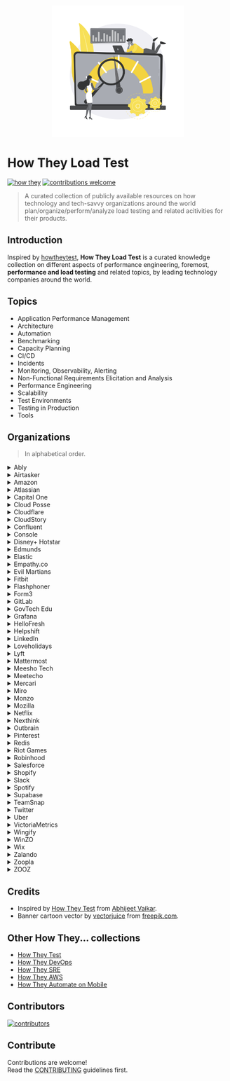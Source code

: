 <p align="center">
  <img src="assets/images/howtheyloadtest_banner.svg" alt="howtheyloadtest banner" width="300px">
</p>

# How They Load Test

[![how they](https://img.shields.io/badge/how%20they-load%20test-orange?color=dd7c2f&style=flat-square)](#other-how-they-collections)
[![contributions welcome](https://img.shields.io/badge/contributions-welcome-brightgreen.svg?color=567e6a&style=flat-square)](CONTRIBUTING.md)

> A curated collection of publicly available resources on how technology and tech-savvy organizations around the world plan/organize/perform/analyze load testing and related acitivities for their products.

## Introduction

Inspired by [howtheytest](https://github.com/abhivaikar/howtheytest), **How They Load Test** is a curated knowledge collection on different aspects of performance engineering, foremost, **performance and load testing** and related topics, by leading technology companies around the world.

## Topics

* Application Performance Management
* Architecture
* Automation
* Benchmarking
* Capacity Planning
* CI/CD
* Incidents
* Monitoring, Observability, Alerting
* Non-Functional Requirements Elicitation and Analysis
* Performance Engineering
* Scalability
* Test Environments
* Testing in Production
* Tools

## Organizations

> In alphabetical order.

<details>
  <summary>Ably</summary>

#### Blogs & Articles

* [Squid game: how we load-tested Ably’s Control API](https://ably.com/blog/how-we-load-tested-control-api) - 2022

#### Tools

* [ably-boomer](https://github.com/ably/ably-boomer) - Ably load generator for Locust, based on the [boomer](https://github.com/myzhan/boomer) library.
* [ably-locust](https://github.com/ably-labs/ably-locust) - A JavaScript load generator for Locust.

</details>

<details>
  <summary>Airtasker</summary>

#### Blogs & Articles

* [How Airtasker uses Ruby JMeter and Flood for their load testing](https://nicolevanderhoeven.com/blog/20200224-airtasker/) - 2020

#### Talks

* [How much pressure can your app handle - Performance testing with Ruby](https://www.youtube.com/watch?v=Q09wJm4P8Xw) - Nancy Cai @ RubyConf 2020

</details>

<details>
  <summary>Amazon</summary>

#### Talks

* [UI, Load and Performance testing at Amazon](https://www.youtube.com/watch?v=UVS4CQvO4_M) - Leo Zhadanovsky, Dave Mozealous @ AWS re:Invent 2014
* [Best Practices for Benchmarking and Performance Analysis in the Cloud](https://www.youtube.com/watch?v=__tT5de64cI) - Robert Barnes @ AWS re:Invent 2013
* [Large Scale Load Testing Amazon.com's Traffic on AWS](https://www.youtube.com/watch?v=pgnQQoTMBhI) - Carlos Arguelles @ AWS re:Invent 2013

</details>

<details>
  <summary>Atlassian</summary>

#### Blogs & Articles

* [Performance and scale testing](https://confluence.atlassian.com/adminjiraserver/performance-and-scale-testing-1483246093.html)
* [Jira Performance Testing - Available Tools](https://confluence.atlassian.com/enterprise/jira-performance-testing-available-tools-729743538.html)

#### Tools

* [Jira Performance Tests (JPT)](https://bitbucket.org/atlassian/jira-performance-tests/)
* [Atlassian Performance Testing Framework](https://confluence.atlassian.com/enterprise/atlassian-performance-testing-framework-935575100.html)
* [Atlassian Data Center App Performance Toolkit](https://github.com/atlassian/dc-app-performance-toolkit)

</details>

<details>
  <summary>Capital One</summary>

#### Blogs & Articles

* [Performance Testing of Event-Driven Microservices](https://medium.com/capital-one-tech/performance-testing-of-event-driven-microservices-f5de74305985) - 2017

</details>

<details>
  <summary>Cloud Posse</summary>

#### Tools

* [Load Testing Stack](https://github.com/cloudposse-archives/load-testing) - A collection of best practices, workflows, scripts and scenarios used for load and performance testing.

</details>

<details>
  <summary>Cloudflare</summary>

#### Blogs & Articles

* [How to receive a million packets per second](https://blog.cloudflare.com/how-to-receive-a-million-packets/) - 2015
* [Optimizing Your Linux Stack for Maximum Mobile Web Performance](https://blog.cloudflare.com/optimizing-the-linux-stack-for-mobile-web-per/) - 2012

</details>

<details>
  <summary>CloudStory</summary>

#### Blogs & Articles

* [Running Load Testing at scale on shoestring budget](https://medium.com/cloudstory/running-load-testing-at-scale-on-shoestring-budget-b7ea34e4d5db) - 2020

</details>

<details>
  <summary>Confluent</summary>

#### Talks

* [Ducktape: Keeping System Testing Simple in a Distributed World](https://www.confluent.io/events/current/2022/ducktape-keeping-system-testing-simple-in-a-distributed-world/) - Ian McDonald @ Current 2022

#### Tools

* [ducktape](https://github.com/confluentinc/ducktape) - Distributed system integration and performance testing library.

</details>

<details>
  <summary>Console</summary>

#### Blogs & Articles

* [Automated website performance testing with GitHub Actions, k6 and Cloudflare Workers](https://web.archive.org/web/20230317030530/https://blog.console.dev/automated-website-performance-testing-with-github-actions-k6-and-cloudflare-workers/) - 2021

</details>

<details>
  <summary>Disney+ Hotstar</summary>

#### Blogs & Articles

* [Building Pubsub for 50M concurrent socket connections](https://blog.hotstar.com/building-pubsub-for-50m-concurrent-socket-connections-5506e3c3dabf) - 2019
* ["Millons scale" simulations](https://blog.hotstar.com/millons-scale-simulations-1602befe1ce5) - 2018

#### Talks

* [Real-time messaging service at Hotstar](https://www.youtube.com/watch?v=sF7HN9L54SE) - Piyush Gupta @ RootConf 2020
* [Scaling Hotstar.com for 25 million concurrent viewers](https://www.youtube.com/watch?v=mFpqrVxxwKc) - Gaurav Kamboj @ AWS re:Invent 2019

</details>

<details>
  <summary>Edmunds</summary>

#### Blogs & Articles

* [How we fixed a Node.js memory leak by using ShadowReader to replay production traffic into QA](https://technology.edmunds.com/2018/08/25/Investigating-a-Memory-Leak-and-Introducing-ShadowReader/) - 2018

#### Talks

* [ShadowReader - Serverless load tests for replaying production traffic](https://youtu.be/CszgGXqLbg4?t=14550) - Yuki Sawa @ SCaLE 17x 2019

#### Tools

* [ShadowReader](https://github.com/edmunds/shadowreader) - Serverless load testing tool for replaying website traffic by collecting traffic patterns from access logs, powered by AWS Lambda, S3 and ELB.

</details>

<details>
  <summary>Elastic</summary>

#### Blogs & Articles

* [How we perform continuous performance testing on Enterprise Search](https://www.elastic.co/blog/how-to-use-continuous-performance-testing-for-enterprise-search) - 2022

#### Talks

* [Seven Golden Rules for Benchmarking Elasticsearch](https://www.youtube.com/watch?v=-jgmnpG_P-Y) - Daniel Mitterdorfer @ JDK IO 2018
* [Benchmarking Elasticsearch with Rally](https://www.youtube.com/watch?v=HriBY2zoChw) - Daniel Mitterdorfer @ Search Meetup Munich 2016

#### Tools

* [Rally](https://github.com/elastic/rally) - Macrobenchmarking framework for Elasticsearch.

</details>

<details>
  <summary>Empathy.co</summary>

#### Blogs & Articles

* [Distributed Load Testing with K6 (K6 + K8s + Argo Workflows)](https://engineering.empathy.co/distributed-load-testing-with-k6/) - 2022

</details>

<details>
  <summary>Evil Martians</summary>

#### Blogs & Articles

* [Real-time stress: AnyCable, k6, WebSockets, and Yabeda](https://evilmartians.com/chronicles/real-time-stress-anycable-k6-websockets-and-yabeda) - 2021

#### Tools

* [websocket-bench](https://github.com/anycable/websocket-bench) - CLI interface for benchmarking WebSocket servers.

</details>

<details>
  <summary>Fitbit</summary>

#### Blogs & Articles

* [Load testing microservices and identifying scalability issues — Engineering Fitness](https://medium.com/fitbit-tech-blog/load-testing-microservices-and-identifying-scalability-issues-engineering-fitness-32a2c09b6d4a) - 2019

</details>

<details>
  <summary>Flashphoner</summary>

#### Blogs & Articles

* [Turning RTSP into WebRTC: how many cameras will the server withstand?](https://habr.com/ru/companies/flashphoner/articles/570370/) - 2021
* [Load test of WebRTC recording on AWS](https://habr.com/ru/companies/flashphoner/articles/570360/) - 2021
* [WebRTC face to face video chat. Load test](https://habr.com/ru/companies/flashphoner/articles/570316/) - 2021
* [Load testing for WebRTC mixer](https://habr.com/ru/companies/flashphoner/articles/570342/) - 2021
* [Using a headless browser for WebRTC load tests](https://habr.com/ru/companies/flashphoner/articles/570250/) - 2021
* [Choosing a server for 1000 WebRTC streams](https://habr.com/ru/companies/flashphoner/articles/570284/) - 2021

</details>

<details>
  <summary>Form3</summary>

#### Talks

* [Load testing with F1](https://www.youtube.com/watch?v=yKJ_h0K6liM) - Adelina Simion & Andy Kuszyk @ Conf42 Golang 2022

#### Tools

* [f1](https://github.com/form3tech-oss/f1) - A flexible load testing framework using the Go language for test scenarios.

</details>

<details>
  <summary>GitLab</summary>

#### Blogs & Articles

* [The next step in performance testing? The GitLab Environment Toolkit](https://about.gitlab.com/blog/2021/06/15/why-we-are-building-the-gitlab-environment-toolkit-to-help-deploy-gitlab-at-scale/) - 2021
* [How our QA team leverages GitLab’s performance testing tool (and you can too)](https://about.gitlab.com/blog/2020/02/18/how-were-building-up-performance-testing-of-gitlab/) - 2020

#### Tools

* [GitLab Performance Tool (GPT)](https://gitlab.com/gitlab-org/quality/performance)
* [GitLab Environment Toolkit (GET)](https://gitlab.com/gitlab-org/gitlab-environment-toolkit)

</details>

<details>
  <summary>GovTech Edu</summary>

#### Blogs & Articles

* [Elevating Tech Reliability at Scale: How We Build Dependable Daily Performance Testing Platform](https://medium.com/govtech-edu/elevating-tech-reliability-at-scale-how-we-build-dependable-daily-performance-testing-platform-67616080dae3) - 2023
* [Unleashing Testing at Scale: How GovTech Edu Built a 200K RPS Load Testing Platform](https://medium.com/govtech-edu/unleashing-testing-at-scale-how-govtech-edu-built-a-200k-rps-load-testing-platform-c1a418dfebd6) - 2023

</details>

<details>
  <summary>Grafana</summary>

#### Blogs & Articles

* [How we use the k6 load-testing tool for developing Grafana](https://grafana.com/blog/2021/08/23/how-we-use-the-k6-load-testing-tool-for-developing-grafana/) - 2021

#### Tools

* [The Open Source Load Testing Stack](https://github.com/grafana/k6-timescaledb-stack)

</details>

<details>
  <summary>HelloFresh</summary>

#### Blogs & Articles

* [Kangal, user-friendly load testing tool](https://engineering.hellofresh.com/kangal-952e70e205fd) - 2020

#### Tools

* [Kangal (Kubernetes and Go Automatic Loader)](https://github.com/hellofresh/kangal)

</details>

<details>
  <summary>Helpshift</summary>

#### Blogs & Articles

* [How to benchmark a Kafka consumer that makes async HTTP requests](https://medium.com/helpshift-engineering/how-to-benchmark-a-kafka-consumer-that-makes-async-http-requests-7d7134d62f57) - 2019
* [Load Testing using Tsung](https://medium.com/helpshift-engineering/load-testing-using-tsung-ef26a662929b) - 2014

</details>

<details>
  <summary>LinkedIn</summary>

#### Blogs & Articles

* [Eliminating toil with fully automated load testing](https://www.linkedin.com/blog/engineering/optimization/eliminating-toil-with-fully-automated-load-testing) - 2019
* [TrafficShift: Load Testing at Scale](https://www.linkedin.com/blog/engineering/scalability/trafficshift-load-testing-at-scale) - 2017

#### Talks

* [Testing in production at LinkedIn](https://www.youtube.com/watch?v=lbO6INBICpQ) - Szczepan Faber @ Devoxx Poland 2018

</details>

<details>
  <summary>Loveholidays</summary>

#### Blogs & Articles

* [Load testing in production with Grafana Loki, Kubernetes and Golang](https://tech.loveholidays.com/load-testing-in-production-with-grafana-loki-kubernetes-and-golang-1699554d2aa3) - 2022

#### Tools

* [ripley](https://github.com/loveholidays/ripley) - HTTP traffic replay tool at multiples of the original rate.

</details>

<details>
  <summary>Lyft</summary>

#### Blogs & Articles

* [SimulatedRides: How Lyft uses load testing to ensure reliable service during peak events](https://eng.lyft.com/simulatedrides-how-lyft-uses-load-testing-to-ensure-reliable-service-during-peak-events-644dcb654454) - 2023

</details>

<details>
  <summary>Mattermost</summary>

#### Blogs & Articles

* [Improving performance (and more) through load testing](https://mattermost.com/blog/improving-performance-through-load-testing/) - 2020
* [Mattermost recipe: Using Google Lighthouse and ChatOps for website auditing and performance tracking](https://mattermost.com/blog/mattermost-lighthouse-auditing/) - 2020
* [Performance at Scale with Mattermost](https://mattermost.com/blog/performance-scale-mattermost/) - 2018

</details>

<details>
  <summary>Meesho Tech</summary>

#### Blogs & Articles

* [Scaling for Sale: Automating JMeter Distributed Load Testing](https://medium.com/meesho-tech/scaling-for-sale-automating-jmeter-distributed-load-testing-c128c000cd01) - 2022

</details>

<details>
  <summary>Meetecho</summary>

#### Talks

* [Load Testing of SIP and WebRTC Infrastructures](https://www.youtube.com/watch?v=SnvTAsYtZ5s) - Lorenzo Miniero @ Kamailio World 2017
* [Jattack WebRTC Load Testing tool](https://www.youtube.com/watch?v=UwNq8p0m1js) - Simon Romano @ IIT RTC Conference 2016

</details>

<details>
  <summary>Mercari</summary>

#### Blogs & Articles

* [Benchmarking Automation to Maintain Search Response Performance](https://engineering.mercari.com/en/blog/entry/20220207-8ff8aad53e/) - 2022

</details>

<details>
  <summary>Miro</summary>

#### Blogs & Articles

* [Managing hundreds of servers for load testing: autoscaling, custom monitoring, DevOps culture](https://medium.com/miro-engineering/managing-hundreds-of-servers-for-load-testing-autoscaling-custom-monitoring-devops-culture-390fd1c7e699) - 2020
* [Reliable load testing with regards to unexpected nuances](https://medium.com/miro-engineering/reliable-load-testing-with-regards-to-unexpected-nuances-6f38c82196a5) - 2020

</details>

<details>
  <summary>Monzo</summary>

#### Blogs & Articles

* [How we load tested our bank before our £20 million crowdfunding round](https://monzo.com/blog/2019/01/15/crowdfunding-technology-testing) - 2019

#### Talks

* [Scaling for the Known Unknown](https://www.infoq.com/presentations/monzo-microservices-arch/) - Suhail Patel @ QCon London 2019

</details>

<details>
  <summary>Mozilla</summary>

#### Blogs & Articles

* [Load Testing at Mozilla](https://web.archive.org/web/20221209121345/https://ziade.org/2017/03/23/load-testing-at-mozilla/) - 2017

#### Talks

* [Load testing web services at Mozilla with Molotov](https://www.youtube.com/watch?v=_Ue3rYNs2ro) - Tarek Ziade @ FOSDEM 2018

#### Tools

* [Feuerwerk](https://github.com/mozilla-services/feuerwerk) - A tool designed to run load tests in Docker containers using Google Kubernetes Engine.
* [Raptor](https://firefox-source-docs.mozilla.org/testing/perfdocs/raptor.html) - A performance testing framework for running browser pageload and browser benchmark tests.

</details>

<details>
  <summary>Netflix</summary>

#### Blogs & Articles

* [Fixing Performance Regressions Before they Happen](https://netflixtechblog.com/fixing-performance-regressions-before-they-happen-eab2602b86fe) - 2022
* [Manufactured Chaos: How Netflix Does Performance Testing](https://nicolevanderhoeven.com/blog/20180328-manufactured-chaos/) - 2018
* [Performance Under Load](https://netflixtechblog.medium.com/performance-under-load-3e6fa9a60581) - 2018
* [A Netflix Web Performance Case Study](https://medium.com/dev-channel/a-netflix-web-performance-case-study-c0bcde26a9d9) - 2018
* [Load Testing at Netflix: Virtual Interview with Coburn Watson](https://alexanderpodelko.com/blog/2014/02/11/load-testing-at-netflix-virtual-interview-with-coburn-watson/) - 2014
* [JMeter Plugin for Cassandra](https://netflixtechblog.com/jmeter-plugin-for-cassandra-8ca848c0d480) - 2012

#### Talks

* [How Netflix Tunes Amazon EC2 Instances for Performance](https://www.youtube.com/watch?v=89fYOo1V2pA) - Brendan Gregg @ AWS re:Invent 2017
* [Honest Performance Testing with NDBench](https://www.youtube.com/watch?v=-3I9zyuj1Bo) - Vinay Chella @ Cassandra Summit 2016
* [Performance Tuning Amazon EC2 Instances](https://www.youtube.com/watch?v=7Cyd22kOqWc) - Brendan Gregg @ AWS re:Invent 2014

#### Tools

* [Chaos Monkey](https://github.com/Netflix/chaosmonkey) - A resiliency tool that helps applications tolerate random instance failures.
* [NDBench](https://github.com/Netflix/ndbench) - Netflix Data Benchmark, a pluggable cloud-enabled benchmarking tool that can be used across any data store system.

</details>

<details>
  <summary>Nexthink</summary>

#### Blogs & Articles

* [Comparing gRPC performance across different technologies](https://www.nexthink.com/blog/comparing-grpc-performance/) - 2021

</details>

<details>
  <summary>Outbrain</summary>

#### Talks

* [Hold My Beer - Load Testing. In Production. On Autopilot](https://www.youtube.com/watch?v=WDAKOZTQaLQ) - Slava Antonenko @ USENIX SREcon 2023 APAC

</details>

<details>
  <summary>Pinterest</summary>

#### Blogs & Articles

* [Pinterest Druid Holiday Load Testing](https://medium.com/pinterest-engineering/pinterest-druid-holiday-load-testing-4bd9b9ee1308) - 2021
* [Distributed tracing at Pinterest with new open source tools](https://medium.com/pinterest-engineering/distributed-tracing-at-pinterest-with-new-open-source-tools-a4f8a5562f6b) - 2017

#### Talks

* [Evolution of Observability Tools at Pinterest](https://www.youtube.com/watch?v=v7xmkA6B1yo) - Naoman Abbas @ USENIX SREcon 2019

#### Tools

* [Bender](https://github.com/pinterest/bender) - An easy-to-use library for creating load testing applications.
* [JBender](https://github.com/pinterest/jbender) - A port of Bender to the JVM platform with Quasar lightweight threads (fibers) and channels.

</details>

<details>
  <summary>Redis</summary>

#### Blogs & Articles

* [Redis Labs Performance Testing with Live Traffic](https://redis.io/blog/redis-labs-performance-testing-with-live-traffic/) - 2014
* [memtier_benchmark: A High-Throughput Benchmarking Tool for Redis & Memcached](https://redis.io/blog/memtier_benchmark-a-high-throughput-benchmarking-tool-for-redis-memcached/) - 2013

#### Talks

* [End-To-End Performance Testing, Profiling, and Analysis at Redis](https://www.youtube.com/watch?v=QemEy97fiY0) - Filipe Oliveira @ P99 CONF 2022
* [How to benchmark Redis](https://www.youtube.com/watch?v=d6KPJ6aKRJI) - Or Shwartz, Filipe Oliveira @ RedisConf 2021

#### Tools

* [memtier_benchmark](https://github.com/RedisLabs/memtier_benchmark) - NoSQL Redis and Memcache traffic generation and benchmarking tool.
* [redis-benchmark-go](https://github.com/redis-performance/redis-benchmark-go) - Redis benchmark utility in Go.

</details>

<details>
  <summary>Riot Games</summary>

#### Blogs & Articles

* [Scalability and Load Testing for Valorant](https://technology.riotgames.com/news/scalability-and-load-testing-valorant) - 2020

</details>

<details>
  <summary>Robinhood</summary>

#### Blogs & Articles

* [Scaling Confidently with the Load and Fault Team](https://newsroom.aboutrobinhood.com/scaling-confidently-with-the-load-and-fault-team/) - 2021

</details>

<details>
  <summary>Salesforce</summary>

#### Blogs & Articles

* [How to Scale Test on Salesforce](https://medium.com/salesforce-architects/how-to-scale-test-on-salesforce-bf933d5948b9) - 2021
* [The Importance of Data Quality & Quantity for Performance and Scale Testing](https://medium.com/salesforce-architects/the-importance-of-data-quality-quantity-for-performance-and-scale-testing-8fabd8c6a9cf) - 2021
* [How to Continuously Profile Tens of Thousands of Production Servers](https://engineering.salesforce.com/how-to-continuously-profile-tens-of-thousands-of-production-servers-a5714bab4dc0) - 2020
* [Performance Testing on the Lightning Platform](https://developer.salesforce.com/blogs/2020/09/performance-testing-on-the-lightning-platform) - 2020
* [Introduction to Performance Testing](https://developer.salesforce.com/blogs/2020/09/introduction-to-performance-testing) - 2020

</details>

<details>
  <summary>Shopify</summary>

#### Blogs & Articles

* [Resiliency Planning for High-Traffic Events](https://shopify.engineering/resiliency-planning-for-high-traffic-events) - 2020
* [Capacity Planning at Scale](https://shopify.engineering/capacity-planning-shopify) - 2020
* [Pummelling the Platform–Performance Testing Shopify](https://shopify.engineering/performance-testing-shopify) - 2020

#### Tools

* [Genghis](https://github.com/Shopify/go-lua/blob/main/doc/presentations/golangmtl-march-2016/presentation.md) - An in-house load generation tool using Lua VM in Go as core execution engine.

</details>

<details>
  <summary>Slack</summary>

#### Blogs & Articles

* [Continuous Load Testing: Building a culture of performance with Koi Pond](https://slack.engineering/continuous-load-testing/) - 2022
* [Load Testing with Koi Pond: How Slack models and tests with incredibly large groups of users](https://slack.engineering/load-testing-with-koi-pond/) - 2021
* [Preparing for Huge Waves of Traffic via Load Testing](https://slack.engineering/%ef%b8%8f-surfs-up-preparing-for-huge-waves-of-traffic-via-load-testing/) - 2019

#### Talks

* [Better Integration Tests for Performance Monitoring](https://www.youtube.com/watch?v=j0PJhD5XNJ8) - Maude Lemaire @ Strange Loop Conference 2019
* [Mobile performance testing at Slack. How to Build a Performance Test Pipeline from Scratch](https://www.youtube.com/watch?v=xKMIGN1WHgo) - Valera Zakharov @ DevFest Ukraine 2018

</details>

<details>
  <summary>Spotify</summary>

#### Blogs & Articles

* [Load Testing for 2022 Wrapped](https://engineering.atspotify.com/2023/03/load-testing-for-2022-wrapped/) - 2023

#### Tools

* [Lighthouse Audit Service](https://github.com/spotify/lighthouse-audit-service) - A service meant to help you run, schedule, store, and monitor Lighthouse reports over time.

</details>

<details>
  <summary>Supabase</summary>

#### Blogs & Articles

* [Supavisor: Scaling Postgres to 1 Million Connections](https://supabase.com/blog/supavisor-1-million) - 2023

#### Talks

* [How Supabase does performance benchmarking using k6](https://www.youtube.com/watch?v=VcrQidYBjEg) - Egor Romanov @ k6 Office Hours 2023

#### Tools

* [supabench](https://github.com/supabase/benchmarks) - Platform to run and keep the history of benchmark runs.

</details>

<details>
  <summary>TeamSnap</summary>

#### Blogs & Articles

* [Load Testing a Service with ~20,000 Requests per Second with Locust, Helm, and Kustomize](https://medium.com/teamsnap-engineering/load-testing-a-service-with-20-000-requests-per-second-with-locust-helm-and-kustomize-ea9bea02ae28) - 2022

</details>

<details>
  <summary>Twitter</summary>

#### Talks

* [Testing Systems at Scale @Twitter](https://www.youtube.com/watch?v=99RABfKNfcY) - James Waldrop @ GTAC 2013

#### Tools

* [iago](https://github.com/twitter-archive/iago)/[iago2](https://github.com/twitter/iago2) - A load generator, built for engineers.
* [rpc-perf](https://github.com/twitter/rpc-perf) - A tool for benchmarking RPC services.

</details>

<details>
  <summary>Uber</summary>

#### Blogs & Articles

* [Introducing Shadower: A Minimalistic Load Testing Tool](https://www.uber.com/en-US/blog/introducing-shadower-a-minimalistic-load-testing-tool/) - 2022
* [Introducing Ballast: An Adaptive Load Test Framework](https://www.uber.com/en-US/blog/introducing-ballast-an-adaptive-load-test-framework/) - 2022
* [Introducing QALM, Uber’s QoS Load Management Framework](https://www.uber.com/en-US/blog/qalm-qos-load-management-framework/) - 2018
* [Reliability at Scale: Engineering an Uneventful New Year's Eve](https://www.uber.com/en-US/blog/nye/) - 2017

#### Talks

* [Testing in Production at Scale](https://www.youtube.com/watch?v=nIlFmja65_g) - Amit Gud @ USENIX SREcon 2019

</details>

<details>
  <summary>VictoriaMetrics</summary>

#### Blogs & Articles

* [Monitoring benchmark: how to generate 100 million samples/s of production-like data](https://victoriametrics.com/blog/benchmark-100m/) - 2023
* [Grafana Mimir and VictoriaMetrics: performance tests](https://victoriametrics.com/blog/mimir-benchmark/) - 2022
* [Benchmarking Prometheus-compatible time series databases](https://victoriametrics.com/blog/remote-write-benchmark/) - 2022

#### Talks

* [VictoriaMetrics: scaling to 100 million metrics per second](https://www.youtube.com/watch?v=xfed9_Q0_qU) - Aliaksandr Valialkin @ OSMC 2022

#### Tools

* [prometheus-benchmark](https://github.com/VictoriaMetrics/prometheus-benchmark) - Benchmark for Prometheus-compatible systems.

</details>

<details>
  <summary>Wingify</summary>

#### Blogs & Articles

* [Performance Testing a data pipeline at scale](https://engineering.wingify.com/posts/performance-testing-a-data-pipeline-at-scale/) - 2020
* [Overcoming the Challenges of Performance Testing Single-page Apps](https://engineering.wingify.com/posts/performance-testing/) - 2015

</details>

<details>
  <summary>WinZO</summary>

#### Blogs & Articles

* [Simulating random spikes in traffic with low cost testing infrastructure](https://tech.winzogames.com/performance-testing-simulating-random-spikes-in-traffic-with-low-cost-testing-infrastructure-462b727817b8) - 2022

</details>

<details>
  <summary>Wix</summary>

#### Blogs & Articles

* [How We Improved Website Performance by Evolving Our Infrastructure](https://www.wix.engineering/post/how-we-improved-website-performance-by-evolving-our-infrastructure) - 2021

#### Talks

* [Testing for Performance](https://www.youtube.com/watch?v=T1Zuad-Mkg0) - Dan Shappir @ Wix Engineering Tech Talks 2019
* [Improving Load Time for 100 Million Websites](https://www.youtube.com/watch?v=5dtDUkvLLCE) - Dan Shappir @ Wix Engineering Tech Talks 2019

</details>

<details>
  <summary>Zalando</summary>

#### Blogs & Articles

* [Building an end-to-end load test automation system on top of Kubernetes](https://engineering.zalando.com/posts/2021/03/building-an-end-to-end-load-test-automation-system-on-top-of-kubernetes.html) - 2021
* [How Zalando prepares for Cyber Week](https://engineering.zalando.com/posts/2020/10/how-zalando-prepares-for-cyber-week.html) - 2020
* [End-to-end load testing Zalando's production website](https://engineering.zalando.com/posts/2019/04/end-to-end-load-testing-zalandos-production-website.html) - 2019
* [End-to-end latency challenges for microservices](https://engineering.zalando.com/posts/2016/08/end-to-end-latency-challenges-for-microservices.html) - 2016

#### Talks

* [Load Testing in the Microservices World](https://www.youtube.com/watch?v=aUGSPQKP8J0) - Arjun Naik @ LeaseWeb Tech Summit Berlin 2016

#### Tools

* [docker-locust](https://github.com/zalando-incubator/docker-locust) - A ready and easy-to-use version of locust which also contains additional/useful features that are required.
* [transformer](https://github.com/zalando-incubator/transformer) - A command-line tool and Python library to transform/convert web browser sessions (HAR files) into locust load testing scenarios (locustfile).
* [typhoon](https://github.com/fogfish/typhoon) - A stress and load testing tool for distributed systems that simulates traffic from a test cluster toward a system-under-test and visualizes infrastructure-, protocol- and application-related latencies.
* [zelt](https://github.com/zalando-incubator/zelt) - Zalando End-to-end Load Tester, a command-line tool for orchestrating the deployment of locust in Kubernetes.

</details>

<details>
  <summary>Zoopla</summary>

#### Blogs & Articles

* [Measuring Web Page Performance at Zoopla](https://www.houseful.blog/posts/2021/measuring-page-performance/) - 2021

</details>

<details>
  <summary>ZOOZ</summary>

#### Blogs & Articles

* [Distributed load testing with Kubernetes and Predator](https://medium.com/payu-engineering/distributed-load-testing-using-kubernetes-and-predator-cf447e33e5cc) - 2020
* [Optimizing Node.js Performance in Microservice Architecture](https://medium.com/zooz-engineering/nodejs-performance-302ff764509a) - 2019
* [The Rise of Predator](https://medium.com/zooz-engineering/by-niv-lipetz-software-engineer-zooz-b5928da0b7a8) - 2019

#### Tools

* [Predator](https://github.com/Zooz/predator) - A distributed open-source platform for load testing APIs using artillery as load testing engine.

</details>

## Credits

* Inspired by [How They Test](https://github.com/abhivaikar/howtheytest) from [Abhijeet Vaikar](https://github.com/abhivaikar).
* Banner cartoon vector by [vectorjuice](https://www.freepik.com/author/vectorjuice) from [freepik.com](https://www.freepik.com/vectors/cartoon).

## Other How They... collections

* [How They Test](https://github.com/abhivaikar/howtheytest)
* [How They DevOps](https://github.com/bregman-arie/howtheydevops)
* [How They SRE](https://github.com/upgundecha/howtheysre)
* [How They AWS](https://github.com/upgundecha/howtheyaws)
* [How They Automate on Mobile](https://github.com/testableapple/how-they-automate-on-mobile)

## Contributors

<a href="https://github.com/aliesbelik/how-they-load/graphs/contributors">
  <img src="https://contrib.rocks/image?repo=aliesbelik/how-they-load" alt="contributors">
</a>

## Contribute

Contributions are welcome!<br>
Read the [CONTRIBUTING](CONTRIBUTING.md) guidelines first.
